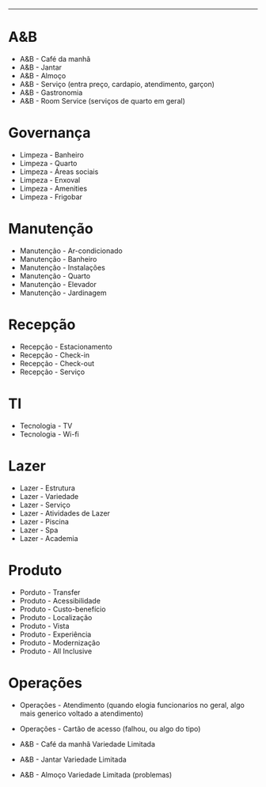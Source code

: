 
---

# A&B

* A&B - Café da manhã 
* A&B - Jantar
* A&B - Almoço
* A&B - Serviço (entra preço, cardapio, atendimento, garçon)
* A&B - Gastronomia 
* A&B - Room Service (serviços de quarto em geral)


# Governança

* Limpeza - Banheiro
* Limpeza - Quarto
* Limpeza - Áreas sociais
* Limpeza - Enxoval
* Limpeza - Amenities
* Limpeza - Frigobar

# Manutenção

* Manutenção - Ar-condicionado
* Manutenção - Banheiro
* Manutenção - Instalações
* Manutenção - Quarto
* Manutenção - Elevador
* Manutenção - Jardinagem

# Recepção

* Recepção - Estacionamento
* Recepção - Check-in
* Recepção - Check-out
* Recepção - Serviço

# TI

* Tecnologia - TV
* Tecnologia - Wi-fi

# Lazer

* Lazer - Estrutura
* Lazer - Variedade
* Lazer - Serviço
* Lazer - Atividades de Lazer
* Lazer - Piscina
* Lazer - Spa
* Lazer - Academia

# Produto

* Porduto - Transfer
* Produto - Acessibilidade
* Produto - Custo-benefício
* Produto - Localização
* Produto - Vista
* Produto - Experiência
* Produto - Modernização
* Produto - All Inclusive

# Operações

* Operações - Atendimento (quando elogia funcionarios no geral, algo mais generico voltado a atendimento)
* Operações - Cartão de acesso (falhou, ou algo do tipo)



* A&B - Café da manhã Variedade Limitada
* A&B - Jantar Variedade Limitada
* A&B - Almoço Variedade Limitada (problemas)


